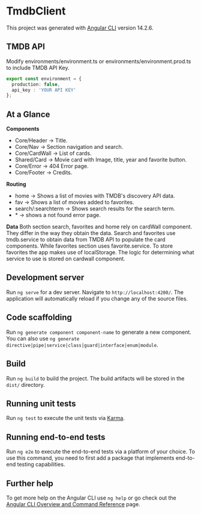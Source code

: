 # TmdbClient

This project was generated with [Angular CLI](https://github.com/angular/angular-cli) version 14.2.6.

## TMDB API

Modify environments/environment.ts or environments/environment.prod.ts to include TMDB API Key.
```ts
export const environment = {
  production: false,
  api_key : 'YOUR API KEY'
};
```

## At a Glance
**Components**
- Core/Header -> Title.
- Core/Nav -> Section navigation and search.
- Core/CardWall -> List of cards.
- Shared/Card -> Movie card with Image, title, year and favorite button.
- Core/Error -> 404 Error page.
- Core/Footer  -> Credits.

**Routing**
- home -> Shows a list of movies with TMDB's discovery API data.
- fav -> Shows a list of movies added to favorites.
- search/:searchterm -> Shows search results for the search term.
- \* -> shows a not found error page.

**Data**
Both section search, favorites and home rely on cardWall component. They differ in the way they obtain the data.
Search and favorites use tmdb.service to obtain data from TMDB API to populate the card components. While favorites section uses favorite.service. 
To store favorites the app makes use of localStorage. The logic for determining what service to use is stored on cardwall component.


## Development server

Run `ng serve` for a dev server. Navigate to `http://localhost:4200/`. The application will automatically reload if you change any of the source files.

## Code scaffolding

Run `ng generate component component-name` to generate a new component. You can also use `ng generate directive|pipe|service|class|guard|interface|enum|module`.

## Build

Run `ng build` to build the project. The build artifacts will be stored in the `dist/` directory.

## Running unit tests

Run `ng test` to execute the unit tests via [Karma](https://karma-runner.github.io).

## Running end-to-end tests

Run `ng e2e` to execute the end-to-end tests via a platform of your choice. To use this command, you need to first add a package that implements end-to-end testing capabilities.

## Further help

To get more help on the Angular CLI use `ng help` or go check out the [Angular CLI Overview and Command Reference](https://angular.io/cli) page.
